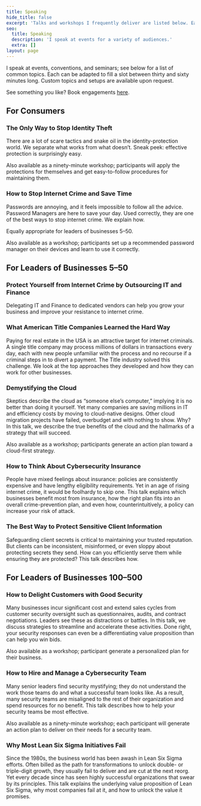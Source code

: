 ```yaml
---
title: Speaking
hide_title: false
excerpt: 'Talks and workshops I frequently deliver are listed below. Each can be adapted to fill a slot between from 30 and 60 minutes. Custom topics and setups are also available upon request'
seo:
  title: Speaking
  description: 'I speak at events for a variety of audiences.'
  extra: []
layout: page
---
```

I speak at events, conventions, and seminars; see below for a list of common topics. Each can be adapted to fill a slot between thirty and sixty minutes long. Custom topics and setups are available upon request.

See something you like? Book engagements [here](/book_speaking).

## For Consumers

### The Only Way to Stop Identity Theft

There are a lot of scare tactics and snake oil in the identity-protection world. We separate what works from what doesn’t. Sneak peek: effective protection is surprisingly easy.

Also available as a ninety-minute workshop; participants will apply the protections for themselves and get easy-to-follow procedures for maintaining them.

### How to Stop Internet Crime and Save Time

Passwords are annoying, and it feels impossible to follow all the advice. Password Managers are here to save your day. Used correctly, they are one of the best ways to stop internet crime. We explain how.

Equally appropriate for leaders of businesses 5–50.

Also available as a workshop; participants set up a recommended password manager on their devices and learn to use it correctly.

## For Leaders of Businesses 5–50

### Protect Yourself from Internet Crime by Outsourcing IT and Finance

Delegating IT and Finance to dedicated vendors can help you grow your business and improve your resistance to internet crime.

### What American Title Companies Learned the Hard Way

Paying for real estate in the USA is an attractive target for internet criminals. A single title company may process millions of dollars in transactions every day, each with new people unfamiliar with the process and no recourse if a criminal steps in to divert a payment. The Title industry solved this challenge. We look at the top approaches they developed and how they can work for other businesses.

### Demystifying the Cloud

Skeptics describe the cloud as “someone else’s computer,” implying it is no better than doing it yourself. Yet many companies are saving millions in IT and efficiency costs by moving to cloud-native designs. Other cloud migration projects have failed, overbudget and with nothing to show. Why? In this talk, we describe the true benefits of the cloud and the hallmarks of a strategy that will succeed.

Also available as a workshop; participants generate an action plan toward a cloud-first strategy.

### How to Think About Cybersecurity Insurance

People have mixed feelings about insurance: policies are consistently expensive and have lengthy eligibility requirements. Yet in an age of rising internet crime, it would be foolhardy to skip one. This talk explains which businesses benefit most from insurance, how the right plan fits into an overall crime-prevention plan, and even how, counterintuitively, a policy can increase your risk of attack.

### The Best Way to Protect Sensitive Client Information

Safeguarding client secrets is critical to maintaining your trusted reputation. But clients can be inconsistent, misinformed, or even sloppy about protecting secrets they send. How can you efficiently serve them while ensuring they are protected? This talk describes how.

## For Leaders of Businesses 100–500

### How to Delight Customers with Good Security

Many businesses incur significant cost and extend sales cycles from customer security oversight such as questionnaires, audits, and contract negotiations. Leaders see these as distractions or battles. In this talk, we discuss strategies to streamline and accelerate these activities. Done right, your security responses can even be a differentiating value proposition than can help you win bids.

Also available as a workshop; participant generate a personalized plan for their business.

### How to Hire and Manage a Cybersecurity Team

Many senior leaders find security mystifying; they do not understand the work those teams do and what a successful team looks like. As a result, many security teams are misaligned to the rest of their organization and spend resources for no benefit. This talk describes how to help your security teams be most effective.

Also available as a ninety-minute workshop; each participant will generate an action plan to deliver on their needs for a security team.

### Why Most Lean Six Sigma Initiatives Fail

Since the 1980s, the business world has been awash in Lean Six Sigma efforts. Often billed as the path for transformations to unlock double- or triple-digit growth, they usually fail to deliver and are cut at the next reorg. Yet every decade since has seen highly successful organizations that swear by its principles. This talk explains the underlying value proposition of Lean Six Sigma, why most companies fail at it, and how to unlock the value it promises.
